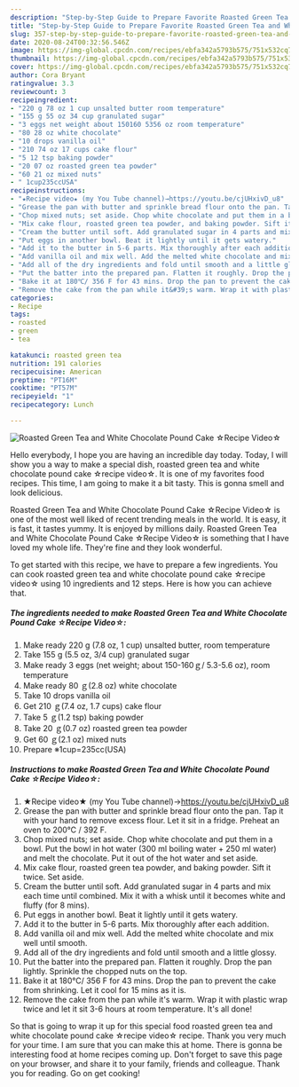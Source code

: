 ```yaml
---
description: "Step-by-Step Guide to Prepare Favorite Roasted Green Tea and White Chocolate Pound Cake ☆Recipe Video☆"
title: "Step-by-Step Guide to Prepare Favorite Roasted Green Tea and White Chocolate Pound Cake ☆Recipe Video☆"
slug: 357-step-by-step-guide-to-prepare-favorite-roasted-green-tea-and-white-chocolate-pound-cake-recipe-video
date: 2020-08-24T00:32:56.546Z
image: https://img-global.cpcdn.com/recipes/ebfa342a5793b575/751x532cq70/roasted-green-tea-and-white-chocolate-pound-cake-☆recipe-video☆-recipe-main-photo.jpg
thumbnail: https://img-global.cpcdn.com/recipes/ebfa342a5793b575/751x532cq70/roasted-green-tea-and-white-chocolate-pound-cake-☆recipe-video☆-recipe-main-photo.jpg
cover: https://img-global.cpcdn.com/recipes/ebfa342a5793b575/751x532cq70/roasted-green-tea-and-white-chocolate-pound-cake-☆recipe-video☆-recipe-main-photo.jpg
author: Cora Bryant
ratingvalue: 3.3
reviewcount: 3
recipeingredient:
- "220 g 78 oz 1 cup unsalted butter room temperature"
- "155 g 55 oz 34 cup granulated sugar"
- "3 eggs net weight about 150160 5356 oz room temperature"
- "80 28 oz white chocolate"
- "10 drops vanilla oil"
- "210 74 oz 17 cups cake flour"
- "5 12 tsp baking powder"
- "20 07 oz roasted green tea powder"
- "60 21 oz mixed nuts"
- " 1cup235ccUSA"
recipeinstructions:
- "★Recipe video★ (my You Tube channel)→https://youtu.be/cjUHxivD_u8"
- "Grease the pan with butter and sprinkle bread flour onto the pan. Tap it with your hand to remove excess flour. Let it sit in a fridge. Preheat an oven to 200℃ / 392 F."
- "Chop mixed nuts; set aside. Chop white chocolate and put them in a bowl. Put the bowl in hot water (300 ml boiling water + 250 ml water) and melt the chocolate. Put it out of the hot water and set aside."
- "Mix cake flour, roasted green tea powder, and baking powder. Sift it twice. Set aside."
- "Cream the butter until soft. Add granulated sugar in 4 parts and mix each time until combined. Mix it with a whisk until it becomes white and fluffy (for 8 mins)."
- "Put eggs in another bowl. Beat it lightly until it gets watery."
- "Add it to the butter in 5-6 parts. Mix thoroughly after each addition."
- "Add vanilla oil and mix well. Add the melted white chocolate and mix well until smooth."
- "Add all of the dry ingredients and fold until smooth and a little glossy."
- "Put the batter into the prepared pan. Flatten it roughly. Drop the pan lightly. Sprinkle the chopped nuts on the top."
- "Bake it at 180℃/ 356 F for 43 mins. Drop the pan to prevent the cake from shrinking. Let it cool for 15 mins as it is."
- "Remove the cake from the pan while it&#39;s warm. Wrap it with plastic wrap twice and let it sit 3-6 hours at room temperature. It&#39;s all done!"
categories:
- Recipe
tags:
- roasted
- green
- tea

katakunci: roasted green tea 
nutrition: 191 calories
recipecuisine: American
preptime: "PT16M"
cooktime: "PT57M"
recipeyield: "1"
recipecategory: Lunch

---
```



![Roasted Green Tea and White Chocolate Pound Cake ☆Recipe Video☆](https://img-global.cpcdn.com/recipes/ebfa342a5793b575/751x532cq70/roasted-green-tea-and-white-chocolate-pound-cake-☆recipe-video☆-recipe-main-photo.jpg)

Hello everybody, I hope you are having an incredible day today. Today, I will show you a way to make a special dish, roasted green tea and white chocolate pound cake ☆recipe video☆. It is one of my favorites food recipes. This time, I am going to make it a bit tasty. This is gonna smell and look delicious.

Roasted Green Tea and White Chocolate Pound Cake ☆Recipe Video☆ is one of the most well liked of recent trending meals in the world. It is easy, it is fast, it tastes yummy. It is enjoyed by millions daily. Roasted Green Tea and White Chocolate Pound Cake ☆Recipe Video☆ is something that I have loved my whole life. They're fine and they look wonderful.




To get started with this recipe, we have to prepare a few ingredients. You can cook roasted green tea and white chocolate pound cake ☆recipe video☆ using 10 ingredients and 12 steps. Here is how you can achieve that.

<!--inarticleads1-->

##### The ingredients needed to make Roasted Green Tea and White Chocolate Pound Cake ☆Recipe Video☆:

1. Make ready 220 g (7.8 oz, 1 cup) unsalted butter, room temperature
1. Take 155 g (5.5 oz, 3/4 cup) granulated sugar
1. Make ready 3 eggs (net weight; about 150-160ｇ/ 5.3-5.6 oz), room temperature
1. Make ready 80 ｇ(2.8 oz) white chocolate
1. Take 10 drops vanilla oil
1. Get 210 ｇ(7.4 oz, 1.7 cups) cake flour
1. Take 5 ｇ(1.2 tsp) baking powder
1. Take 20 ｇ(0.7 oz) roasted green tea powder
1. Get 60 ｇ(2.1 oz) mixed nuts
1. Prepare  ※1cup=235cc(USA)




<!--inarticleads2-->

##### Instructions to make Roasted Green Tea and White Chocolate Pound Cake ☆Recipe Video☆:

1. ★Recipe video★ (my You Tube channel)→https://youtu.be/cjUHxivD_u8
1. Grease the pan with butter and sprinkle bread flour onto the pan. Tap it with your hand to remove excess flour. Let it sit in a fridge. Preheat an oven to 200℃ / 392 F.
1. Chop mixed nuts; set aside. Chop white chocolate and put them in a bowl. Put the bowl in hot water (300 ml boiling water + 250 ml water) and melt the chocolate. Put it out of the hot water and set aside.
1. Mix cake flour, roasted green tea powder, and baking powder. Sift it twice. Set aside.
1. Cream the butter until soft. Add granulated sugar in 4 parts and mix each time until combined. Mix it with a whisk until it becomes white and fluffy (for 8 mins).
1. Put eggs in another bowl. Beat it lightly until it gets watery.
1. Add it to the butter in 5-6 parts. Mix thoroughly after each addition.
1. Add vanilla oil and mix well. Add the melted white chocolate and mix well until smooth.
1. Add all of the dry ingredients and fold until smooth and a little glossy.
1. Put the batter into the prepared pan. Flatten it roughly. Drop the pan lightly. Sprinkle the chopped nuts on the top.
1. Bake it at 180℃/ 356 F for 43 mins. Drop the pan to prevent the cake from shrinking. Let it cool for 15 mins as it is.
1. Remove the cake from the pan while it&#39;s warm. Wrap it with plastic wrap twice and let it sit 3-6 hours at room temperature. It&#39;s all done!




So that is going to wrap it up for this special food roasted green tea and white chocolate pound cake ☆recipe video☆ recipe. Thank you very much for your time. I am sure that you can make this at home. There is gonna be interesting food at home recipes coming up. Don't forget to save this page on your browser, and share it to your family, friends and colleague. Thank you for reading. Go on get cooking!
